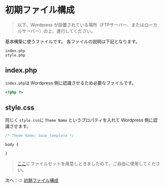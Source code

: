 # 初期ファイル構成

> 以下、Wordpress が設置されている場所（FTPサーバー、またはローカルサーバー）の上、進行してください。

基本構築に使うファイルです。
各ファイルの説明は下記となります。

```
index.php
style.php
```

## index.php
`index.php`は Wordpress 側に認識させるため必要なファイルです。

```php
<?php ?>
```

## style.css
同じく `style.css`に `Theme Name` というプロパティを入れて Wordpress 側に認識させます。
```css
/* Theme Name: base_template */

body {

}

```

> [ここ](../base)にファイルセットを用意しときましたので、ご自由に使用してください。

次へ：⇨ [初期ファイル構成](https://github.com/amd-tokyo/flow-wordpress/blob/master/docs/create-starer-files.md)
